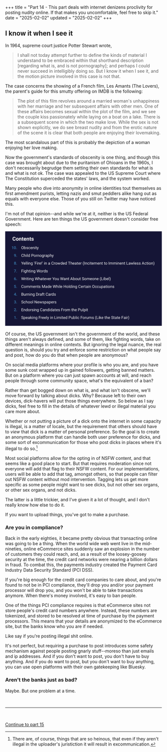 +++
title = "Part 14 - This part deals with internet denizens proclivity for posting nudity online. If that makes you uncomfortable, feel free to skip it."
date = "2025-02-02"
updated = "2025-02-02"
+++

## I know it when I see it

In 1964, supreme court justice Potter Stewart wrote,

> I shall not today attempt further to define the kinds of material I understand to be embraced within that shorthand description [regarding what is, and is not pornography]; and perhaps I could never succeed in intelligibly doing so. But I know it when I see it, and the motion picture involved in this case is not that.

The case concerns the showing of a French film, Les Amants (The Lovers), the parent's guide for this smutty offering on IMDB is the following:

> The plot of this film revolves around a married woman's unhappiness with her marriage and her subsequent affairs with other men. One of these affairs becomes sexual within the plot of the film, and we see the couple kiss passionately while laying on a boat on a lake. There is a subsequent scene in which the two make love. While the sex is not shown explicitly, we do see breast nudity and from the erotic nature of the scene it is clear that both people are enjoying their lovemaking.

The most scandalous part of this is probably the depiction of a woman enjoying her love making.

Now the government's standards of obscenity is one thing, and though this case was brought about due to the puritanism of Ohioans in the 1960s, I don't necessarily begrudge them setting their own standards for what is and what is not ok. 
The case was appealed to the US Supreme Court where The Constitution superceded the states' laws, and the system worked.

Many people who dive into anonymity in online identities tout themselves as first amendment purists, letting nazis and smut peddlers alike hang out as equals with everyone else.
Those of you still on Twitter may have noticed this.

I'm not of that opinion--and while we're at it, neither is the US Federal Government.
Here are ten things the US government doesn't consider free speech:

![The ten things are obscenity, child pornography, yelling "fire!", fighting words, libel, comments made while holding an occupation, burning draft cards, school newspapers, endorsing candidates as a religious person, and speaking in public](./not-free-speech.png)

Of course, the US government isn't the government of the world, and these things aren't always defined, and some of them, like fighting words, take on different meanings in online contexts.
But ignoring the legal nuance, the real question is, should you try and enforce some restriction on what people say and post, how do you do that when people are anonymous?

On social media platforms where your profile is who you are, and you have some sunk cost wrapped up in gained followers, getting banned matters.
But on a platform where you can just spawn accounts at will, and reach people through some community space, what's the equivalent of a ban?

Rather than get bogged down on what is, and what isn't obscene, we'll move forward by talking about dicks.
Why? Because left to their own devices, dick-havers will put those things everywhere.
So below as I say dicks, feel free to fill in the details of whatever lewd or illegal material you care more about.

Whether or not putting a picture of a dick onto the internet in some capacity is illegal, is a matter of locale, but the requirement that others should have to _view_ that dick is a matter of personal preference.
So the goal is to create an anonymous platform that can handle both user preference for dicks, and some sort of excommunication for those who post dicks in places where it's illegal to do so.[^12]
 
Most social platforms allow for the opting in of NSFW content, and that seems like a good place to start. 
But that requires moderation since not everyone will add that flag to their NSFW content.
For our implementations, users will be able to add that tag, amongst others, so that people can filter out NSFW content without mod intervention. 
Tagging lets us get more specific as some people might want to see dicks, but not other sex organs, or other sex organs, and not dicks. 

The latter is a little trickier, and I've given it a lot of thought, and I don't really know how else to do it.

If you want to upload things, you've got to make a purchase.

### Are you in compliance?

Back in the early eighties, it became pretty obvious that transacting online was going to be a thing. 
When the world wide web went live in the mid-nineties, online eCommerce sites suddenly saw an explosion in the number of customers they could reach, and, as a result of the loosey-goosey security at the time, the credit card networks were nearing a billion dollars in fraud.
To combat this, the payments industry created the Payment Card Industry Data Security Standard (PCI DSS). 

If you're big enough for the credit card companies to care about, and you're found to not be in PCI compliance, they'll drop you and/or your payment processor will drop you, and you won't be able to take transactions anymore. 
When there's money involved, it's easy to ban people.

One of the things PCI compliance requires is that eCommerce sites not store people's credit card numbers anywhere.
Instead, these numbers are tokenized, and stored to be resolved at time of purchase by the payment processors. 
This means that your details are anonymized to the eCommerce site, but the banks know who you are if needed.

Like say if you're posting illegal shit online.

It's not perfect, but requiring a purchase to post introduces some safety mechanism against people posting gnarly stuff--moreso than just emails and ip addresses.
And if you don't want to post, you don't have to buy anything.
And if you do want to post, but you don't want to buy anything, you can use open platforms with their own gatekeeping like Bluesky.

### Aren't the banks just as bad?

Maybe. 
But one problem at a time.

<br>

--------------------

<br>

[Continue to part 15](/posts/you_are_not_a_number/part-15)



[fbvduguid]: https://en.wikipedia.org/wiki/Facebook,_Inc._v._Duguid
[linktree]: https://www.adamenfroy.com/linktree-alternatives
[onion]: https://theonion.com/t-herman-zweibel-in-memoriam-1819583647/
[birthday]: https://en.wikipedia.org/wiki/Birthday_problem
[elwood]: https://en.wikipedia.org/wiki/Elwood_Edwards
[oauth]: https://www.rfc-editor.org/rfc/rfc5849
[dynamo]: https://www.allthingsdistributed.com/files/amazon-dynamo-sosp2007.pdf
[bitcoin]: https://bitcoin.org/bitcoin.pdf
[sim]: https://en.wikipedia.org/wiki/SIM_swap_scam
[investigation]: https://www.vice.com/en/article/fcc-propose-fines-verizon-att-sprint-tmobile-selling-location-data/
[oh-the-forties-were-a-looong-time-ago]: https://www.nationalgeographic.com/history/article/141207-world-war-advertising-consumption-anniversary-people-photography-culture
[flatiron]: https://en.wikipedia.org/wiki/Flat_Iron_Building_(Chicago)

[^12]: There are, of course, things that are so heinous, that even if they aren't illegal in the uploader's juristiction it will result in excommunication.
